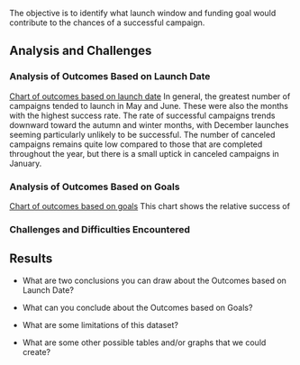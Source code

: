The objective is to identify what launch window and funding goal would contribute to the chances of a successful campaign.

## Analysis and Challenges

### Analysis of Outcomes Based on Launch Date

[Chart of outcomes based on launch date](Theater_Outcomes_vs_Launch.png)
In general, the greatest number of campaigns tended to launch in May and June. These were also the months with the highest success rate.
The rate of successful campaigns trends downward toward the autumn and winter months, with December launches seeming particularly unlikely to be successful.
The number of canceled campaigns remains quite low compared to those that are completed throughout the year, but there is a small uptick in canceled campaigns in January.


### Analysis of Outcomes Based on Goals

[Chart of outcomes based on goals](main/Outcomes_vs_Goals.png)
This chart shows the relative success of 


### Challenges and Difficulties Encountered



## Results

- What are two conclusions you can draw about the Outcomes based on Launch Date?

- What can you conclude about the Outcomes based on Goals?

- What are some limitations of this dataset?

- What are some other possible tables and/or graphs that we could create?
